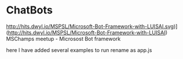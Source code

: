 # ChatBots
http://hits.dwyl.io/MSPSL/Microsoft-Bot-Framework-with-LUISAI.svg)](http://hits.dwyl.io/MSPSL/Microsoft-Bot-Framework-with-LUISAI)
MSChamps meetup - Microsost Bot framework

here I have added several examples
to run rename as app.js

